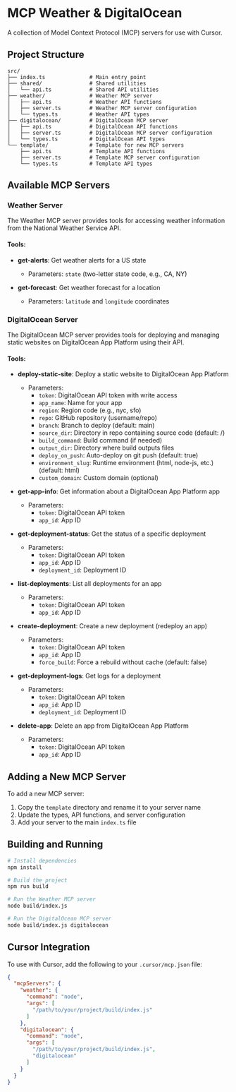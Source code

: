 # MCP Weather & DigitalOcean

A collection of Model Context Protocol (MCP) servers for use with Cursor.

## Project Structure

```
src/
├── index.ts              # Main entry point
├── shared/               # Shared utilities
│   └── api.ts            # Shared API utilities
├── weather/              # Weather MCP server
│   ├── api.ts            # Weather API functions
│   ├── server.ts         # Weather MCP server configuration
│   └── types.ts          # Weather API types
├── digitalocean/         # DigitalOcean MCP server
│   ├── api.ts            # DigitalOcean API functions
│   ├── server.ts         # DigitalOcean MCP server configuration
│   └── types.ts          # DigitalOcean API types
└── template/             # Template for new MCP servers
    ├── api.ts            # Template API functions
    ├── server.ts         # Template MCP server configuration
    └── types.ts          # Template API types
```

## Available MCP Servers

### Weather Server

The Weather MCP server provides tools for accessing weather information from the National Weather Service API.

#### Tools:

- **get-alerts**: Get weather alerts for a US state
  - Parameters: `state` (two-letter state code, e.g., CA, NY)

- **get-forecast**: Get weather forecast for a location
  - Parameters: `latitude` and `longitude` coordinates

### DigitalOcean Server

The DigitalOcean MCP server provides tools for deploying and managing static websites on DigitalOcean App Platform using their API.

#### Tools:

- **deploy-static-site**: Deploy a static website to DigitalOcean App Platform
  - Parameters:
    - `token`: DigitalOcean API token with write access
    - `app_name`: Name for your app
    - `region`: Region code (e.g., nyc, sfo)
    - `repo`: GitHub repository (username/repo)
    - `branch`: Branch to deploy (default: main)
    - `source_dir`: Directory in repo containing source code (default: /)
    - `build_command`: Build command (if needed)
    - `output_dir`: Directory where build outputs files
    - `deploy_on_push`: Auto-deploy on git push (default: true)
    - `environment_slug`: Runtime environment (html, node-js, etc.) (default: html)
    - `custom_domain`: Custom domain (optional)

- **get-app-info**: Get information about a DigitalOcean App Platform app
  - Parameters:
    - `token`: DigitalOcean API token
    - `app_id`: App ID

- **get-deployment-status**: Get the status of a specific deployment
  - Parameters:
    - `token`: DigitalOcean API token
    - `app_id`: App ID
    - `deployment_id`: Deployment ID

- **list-deployments**: List all deployments for an app
  - Parameters:
    - `token`: DigitalOcean API token
    - `app_id`: App ID

- **create-deployment**: Create a new deployment (redeploy an app)
  - Parameters:
    - `token`: DigitalOcean API token
    - `app_id`: App ID
    - `force_build`: Force a rebuild without cache (default: false)

- **get-deployment-logs**: Get logs for a deployment
  - Parameters:
    - `token`: DigitalOcean API token
    - `app_id`: App ID
    - `deployment_id`: Deployment ID

- **delete-app**: Delete an app from DigitalOcean App Platform
  - Parameters:
    - `token`: DigitalOcean API token
    - `app_id`: App ID

## Adding a New MCP Server

To add a new MCP server:

1. Copy the `template` directory and rename it to your server name
2. Update the types, API functions, and server configuration
3. Add your server to the main `index.ts` file

## Building and Running

```bash
# Install dependencies
npm install

# Build the project
npm run build

# Run the Weather MCP server
node build/index.js

# Run the DigitalOcean MCP server
node build/index.js digitalocean
```

## Cursor Integration

To use with Cursor, add the following to your `.cursor/mcp.json` file:

```json
{
  "mcpServers": {
    "weather": {
      "command": "node",
      "args": [
        "/path/to/your/project/build/index.js"
      ]
    },
    "digitalocean": {
      "command": "node",
      "args": [
        "/path/to/your/project/build/index.js",
        "digitalocean"
      ]
    }
  }
}
``` 